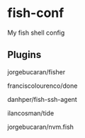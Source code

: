 # fish-conf

My fish shell config

## Plugins

jorgebucaran/fisher

franciscolourenco/done

danhper/fish-ssh-agent

ilancosman/tide

jorgebucaran/nvm.fish
